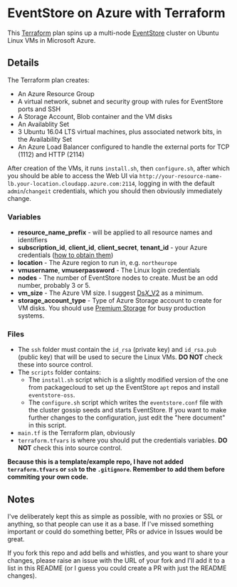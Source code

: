 # EventStore on Azure with Terraform

This [Terraform](https://www.terraform.io) plan spins up a multi-node [EventStore](https://eventstore.org) cluster on Ubuntu Linux VMs in Microsoft Azure.

## Details 

The Terraform plan creates:

- An Azure Resource Group
- A virtual network, subnet and security group with rules for EventStore ports and SSH
- A Storage Account, Blob container and the VM disks
- An Availablity Set
- 3 Ubuntu 16.04 LTS virtual machines, plus associated network bits, in the Availability Set
- An Azure Load Balancer configured to handle the external ports for TCP (1112) and HTTP (2114)

After creation of the VMs, it runs `install.sh`, then `configure.sh`, after which you should be able to access the Web UI via
`http://your-resource-name-lb.your-location.cloudapp.azure.com:2114`, logging in with the default `admin`/`changeit` credentials,
which you should then obviously immediately change.

### Variables

- **resource_name_prefix** - will be applied to all resource names and identifiers
- **subscription_id**, **client_id**, **client_secret**, **tenant_id** - your Azure credentials ([how to obtain them](https://www.terraform.io/docs/providers/azurerm/index.html#creating-credentials))
- **location** - The Azure region to run in, e.g. `northeurope`
- **vmusername**, **vmuserpassword** - The Linux login credentials
- **nodes** - The number of EventStore nodes to create. Must be an odd number, probably 3 or 5.
- **vm_size** - The Azure VM size. I suggest [Ds*X*_V2](https://docs.microsoft.com/en-us/azure/virtual-machines/virtual-machines-linux-sizes#dsv2-series) as a minimum.
- **storage_account_type** - Type of Azure Storage account to create for VM disks. You should use [Premium Storage](https://docs.microsoft.com/en-us/azure/storage/storage-premium-storage) for busy production systems.

### Files

- The `ssh` folder must contain the `id_rsa` (private key) and `id_rsa.pub` (public key) that will be used to secure the Linux VMs. **DO NOT** check these into source control.
- The `scripts` folder contains: 
  - The `install.sh` script which is a slightly modified version of the one from packagecloud to set up the EventStore `apt` repos and install `eventstore-oss`.
  - The `configure.sh` script which writes the `eventstore.conf` file with the cluster gossip seeds and starts EventStore. If you want to make further changes to the configuration, just edit the "here document" in this script.
- `main.tf` is the Terraform plan, obviously
- `terraform.tfvars` is where you should put the credentials variables. **DO NOT** check this into source control.

**Because this is a template/example repo, I have not added `terraform.tfvars` or `ssh` to the `.gitignore`. Remember to add them before commiting your own code.**

## Notes

I've deliberately kept this as simple as possible, with no proxies or SSL or anything, so that people can use it as a base.
If I've missed something important or could do something better, PRs or advice in Issues would be great.

If you fork this repo and add bells and whistles, and you want to share your changes, please raise an issue with the URL of your
fork and I'll add it to a list in this README (or I guess you could create a PR with just the README changes).

